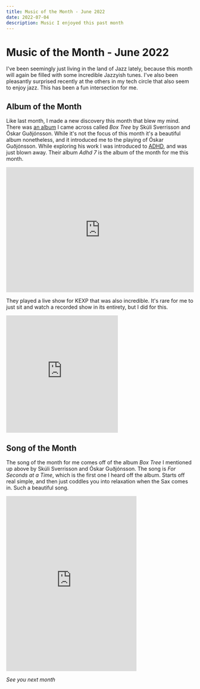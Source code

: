 ```yaml
---
title: Music of the Month - June 2022
date: 2022-07-04
description: Music I enjoyed this past month
---
```


# Music of the Month - June 2022

I've been seemingly just living in the land of Jazz lately, because this month
will again be filled with some incredible Jazzyish tunes. I've also been
pleasantly surprised recently at the others in my tech circle that also seem to
enjoy jazz. This has been a fun intersection for me.

## Album of the Month

Like last month, I made a new discovery this month that blew my mind. There was
[an album](https://skulisverrisson.bandcamp.com/album/the-box-tree) I came
across called _Box Tree_ by Skúli Sverrisson and Óskar Guðjónsson. While it's
not the focus of this month it's a beautiful album nonetheless, and it
introduced me to the playing of Óskar Guðjónsson. While exploring his work I was
introduced to [ADHD](https://adhdiceland.com/), and was just blown away. Their
album _Adhd 7_ is the album of the month for me this month.

<div style="max-width:100%;"><div style="position:relative;padding-bottom:calc(56.25% + 52px);height: 0;"><iframe style="position:absolute;top:0;left:0;" width="100%" height="100%" src="https://odesli.co/embed/?url=https%3A%2F%2Falbum.link%2Fi%2F1454201228&theme=dark" frameborder="0" allowfullscreen sandbox="allow-same-origin allow-scripts allow-presentation allow-popups allow-popups-to-escape-sandbox" allow="clipboard-read; clipboard-write"></iframe></div></div>

They played a live show for KEXP that was also incredible. It's rare for me to
just sit and watch a recorded show in its entirety, but I did for this. 

<iframe max-width="560" height="315" src="https://www.youtube-nocookie.com/embed/K5VItQCiTHo" title="YouTube video player" frameborder="0" allow="accelerometer; autoplay; clipboard-write; encrypted-media; gyroscope; picture-in-picture" allowfullscreen></iframe>

## Song of the Month

The song of the month for me comes off of the album _Box Tree_ I mentioned up
above by Skúli Sverrisson and Óskar Guðjónsson. The song is _For Seconds at a
Time_, which is the first one I heard off the album. Starts off real simple, and
then just coddles you into relaxation when the Sax comes in. Such a beautiful
song.

<iframe style="border: 0; width: 350px; height: 470px;" src="https://bandcamp.com/EmbeddedPlayer/album=2258369861/size=large/bgcol=333333/linkcol=ffffff/tracklist=false/track=2778140934/transparent=true/" seamless><a href="https://skulisverrisson.bandcamp.com/album/the-box-tree">The Box Tree by Skúli Sverrisson, Óskar Guðjónsson</a></iframe>

_See you next month_
